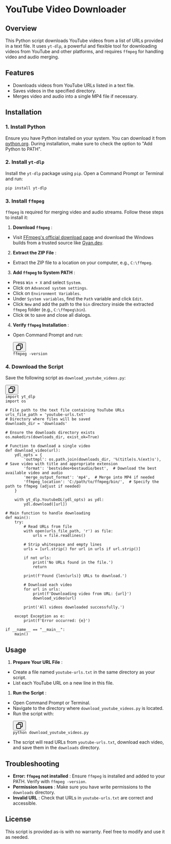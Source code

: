 # YouTube Video Downloader

## Overview

This Python script downloads YouTube videos from a list of URLs provided in a text file. It uses `yt-dlp`, a powerful and flexible tool for downloading videos from YouTube and other platforms, and requires `ffmpeg` for handling video and audio merging.

## Features

* Downloads videos from YouTube URLs listed in a text file.
* Saves videos in the specified directory.
* Merges video and audio into a single MP4 file if necessary.

## Installation

### 1. Install Python

Ensure you have Python installed on your system. You can download it from [python.org](https://www.python.org/downloads/). During installation, make sure to check the option to "Add Python to PATH".

### 2. Install `yt-dlp`

Install the `yt-dlp` package using `pip`. Open a Command Prompt or Terminal and run:

```
pip install yt-dlp
```

### 3. Install `ffmpeg`

`ffmpeg` is required for merging video and audio streams. Follow these steps to install it:

1. **Download `ffmpeg`** :

* Visit [FFmpeg&#39;s official download page](https://ffmpeg.org/download.html) and download the Windows builds from a trusted source like [Gyan.dev]().

2. **Extract the ZIP File** :

* Extract the ZIP file to a location on your computer, e.g., `C:\ffmpeg`.

3. **Add `ffmpeg` to System PATH** :

* Press `Win + X` and select `System`.
* Click on `Advanced system settings`.
* Click on `Environment Variables`.
* Under `System variables`, find the `Path` variable and click `Edit`.
* Click `New` and add the path to the `bin` directory inside the extracted `ffmpeg` folder (e.g., `C:\ffmpeg\bin`).
* Click `OK` to save and close all dialogs.

4. **Verify `ffmpeg` Installation** :

* Open Command Prompt and run:
  <pre><div class="dark bg-gray-950 rounded-md border-[0.5px] border-token-border-medium"><div class="flex items-center relative text-token-text-secondary bg-token-main-surface-secondary px-4 py-2 text-xs font-sans justify-between rounded-t-md"><div class="flex items-center"><span class="" data-state="closed"><button class="flex gap-1 items-center"><svg xmlns="http://www.w3.org/2000/svg" width="24" height="24" fill="none" viewBox="0 0 24 24" class="icon-sm"><path fill="currentColor" fill-rule="evenodd" d="M7 5a3 3 0 0 1 3-3h9a3 3 0 0 1 3 3v9a3 3 0 0 1-3 3h-2v2a3 3 0 0 1-3 3H5a3 3 0 0 1-3-3v-9a3 3 0 0 1 3-3h2zm2 2h5a3 3 0 0 1 3 3v5h2a1 1 0 0 0 1-1V5a1 1 0 0 0-1-1h-9a1 1 0 0 0-1 1zM5 9a1 1 0 0 0-1 1v9a1 1 0 0 0 1 1h9a1 1 0 0 0 1-1v-9a1 1 0 0 0-1-1z" clip-rule="evenodd"></path></svg></button></span></div></div><div class="overflow-y-auto p-4" dir="ltr"><code class="!whitespace-pre hljs language-bash">ffmpeg -version
  </code></div></div></pre>

### 4. Download the Script

Save the following script as `download_youtube_videos.py`:

<pre><div class="dark bg-gray-950 rounded-md border-[0.5px] border-token-border-medium"><div class="flex items-center relative text-token-text-secondary bg-token-main-surface-secondary px-4 py-2 text-xs font-sans justify-between rounded-t-md"><div class="flex items-center"><span class="" data-state="closed"><button class="flex gap-1 items-center"><svg xmlns="http://www.w3.org/2000/svg" width="24" height="24" fill="none" viewBox="0 0 24 24" class="icon-sm"><path fill="currentColor" fill-rule="evenodd" d="M7 5a3 3 0 0 1 3-3h9a3 3 0 0 1 3 3v9a3 3 0 0 1-3 3h-2v2a3 3 0 0 1-3 3H5a3 3 0 0 1-3-3v-9a3 3 0 0 1 3-3h2zm2 2h5a3 3 0 0 1 3 3v5h2a1 1 0 0 0 1-1V5a1 1 0 0 0-1-1h-9a1 1 0 0 0-1 1zM5 9a1 1 0 0 0-1 1v9a1 1 0 0 0 1 1h9a1 1 0 0 0 1-1v-9a1 1 0 0 0-1-1z" clip-rule="evenodd"></path></svg></button></span></div></div><div class="overflow-y-auto p-4" dir="ltr"><code class="!whitespace-pre hljs language-python">import yt_dlp
import os

# File path to the text file containing YouTube URLs
urls_file_path = 'youtube-urls.txt'
# Directory where files will be saved
downloads_dir = 'downloads'

# Ensure the downloads directory exists
os.makedirs(downloads_dir, exist_ok=True)

# Function to download a single video
def download_video(url):
    ydl_opts = {
        'outtmpl': os.path.join(downloads_dir, '%(title)s.%(ext)s'),  # Save video with title and appropriate extension
        'format': 'bestvideo+bestaudio/best',  # Download the best available video and audio
        'merge_output_format': 'mp4',  # Merge into MP4 if needed
        'ffmpeg_location': 'C:/path/to/ffmpeg/bin/',  # Specify the path to ffmpeg (adjust if needed)
    }
  
    with yt_dlp.YoutubeDL(ydl_opts) as ydl:
        ydl.download([url])

# Main function to handle downloading
def main():
    try:
        # Read URLs from file
        with open(urls_file_path, 'r') as file:
            urls = file.readlines()
      
        # Strip whitespace and empty lines
        urls = [url.strip() for url in urls if url.strip()]

        if not urls:
            print('No URLs found in the file.')
            return

        print(f'Found {len(urls)} URLs to download.')

        # Download each video
        for url in urls:
            print(f'Downloading video from URL: {url}')
            download_video(url)

        print('All videos downloaded successfully.')

    except Exception as e:
        print(f'Error occurred: {e}')

if __name__ == "__main__":
    main()
</code></div></div></pre>

## Usage

1. **Prepare Your URL File** :

* Create a file named `youtube-urls.txt` in the same directory as your script.
* List each YouTube URL on a new line in this file.

1. **Run the Script** :

* Open Command Prompt or Terminal.
* Navigate to the directory where `download_youtube_videos.py` is located.
* Run the script with:
  <pre><div class="dark bg-gray-950 rounded-md border-[0.5px] border-token-border-medium"><div class="flex items-center relative text-token-text-secondary bg-token-main-surface-secondary px-4 py-2 text-xs font-sans justify-between rounded-t-md"><div class="flex items-center"><span class="" data-state="closed"><button class="flex gap-1 items-center"><svg xmlns="http://www.w3.org/2000/svg" width="24" height="24" fill="none" viewBox="0 0 24 24" class="icon-sm"><path fill="currentColor" fill-rule="evenodd" d="M7 5a3 3 0 0 1 3-3h9a3 3 0 0 1 3 3v9a3 3 0 0 1-3 3h-2v2a3 3 0 0 1-3 3H5a3 3 0 0 1-3-3v-9a3 3 0 0 1 3-3h2zm2 2h5a3 3 0 0 1 3 3v5h2a1 1 0 0 0 1-1V5a1 1 0 0 0-1-1h-9a1 1 0 0 0-1 1zM5 9a1 1 0 0 0-1 1v9a1 1 0 0 0 1 1h9a1 1 0 0 0 1-1v-9a1 1 0 0 0-1-1z" clip-rule="evenodd"></path></svg></button></span></div></div><div class="overflow-y-auto p-4" dir="ltr"><code class="!whitespace-pre hljs language-bash">python download_youtube_videos.py
  </code></div></div></pre>
* The script will read URLs from `youtube-urls.txt`, download each video, and save them in the `downloads` directory.

## Troubleshooting

* **Error: `ffmpeg` not installed** :
  Ensure `ffmpeg` is installed and added to your PATH. Verify with `ffmpeg -version`.
* **Permission Issues** :
  Make sure you have write permissions to the `downloads` directory.
* **Invalid URL** :
  Check that URLs in `youtube-urls.txt` are correct and accessible.

## License

This script is provided as-is with no warranty. Feel free to modify and use it as needed.
